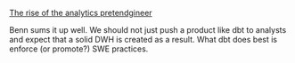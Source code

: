 [The rise of the analytics pretendgineer](https://benn.substack.com/p/the-rise-of-the-analytics-pretendgineer)

Benn sums it up well. We should not just push a product like dbt to analysts and expect that a solid DWH is created as a result. What dbt does best is enforce (or promote?) SWE practices.